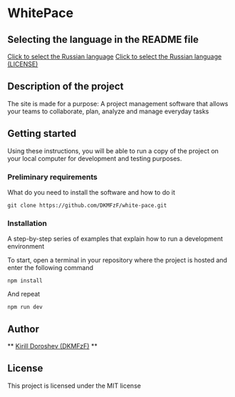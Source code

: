 # WhitePace

## Selecting the language in the README file

[Click to select the Russian language](docs/READMEru.md)
[Click to select the Russian language (LICENSE)](docs/LICENSEru.md)

## Description of the project

The site is made for a purpose: A project management software that allows your teams to collaborate, plan, analyze and manage everyday tasks

## Getting started

Using these instructions, you will be able to run a copy of the project on your local computer for development and testing purposes.

### Preliminary requirements

What do you need to install the software and how to do it

```
git clone https://github.com/DKMFzF/white-pace.git
```

### Installation

A step-by-step series of examples that explain how to run a development environment

To start, open a terminal in your repository where the project is hosted and enter the following command

```
npm install
```

And repeat

```
npm run dev
```

## Author

** [Kirill Doroshev (DKMFzF)](https://vk.com/dkmfzf ) **

## License

This project is licensed under the MIT license
